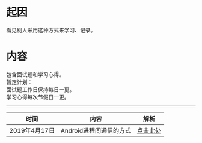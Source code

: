 # 起因  
看见别人采用这种方式来学习、记录。
# 内容
包含面试题和学习心得。  
暂定计划：  
面试题工作日保持每日一更。  
学习心得每次节假日一更。

-------

时间|内容|解析  
-|-|-
2019年4月17日|Android进程间通信的方式|[点击此处](https://github.com/ljiezhou/AndroidPlan/interview/android/Android进程间通信的方式.md)
